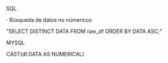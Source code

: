 SQL 

· Búsqueda de datos no númericos 

  "SELECT DISTINCT DATA FROM raw_df ORDER BY DATA ASC;" 

 

 

 

MYSQL 

CAST(df.DATA AS NUMERICAL) 
